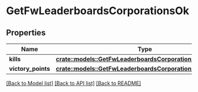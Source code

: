 # GetFwLeaderboardsCorporationsOk

## Properties

Name | Type | Description | Notes
------------ | ------------- | ------------- | -------------
**kills** | [**crate::models::GetFwLeaderboardsCorporationsKills**](get_fw_leaderboards_corporations_kills.md) |  | 
**victory_points** | [**crate::models::GetFwLeaderboardsCorporationsVictoryPoints**](get_fw_leaderboards_corporations_victory_points.md) |  | 

[[Back to Model list]](../README.md#documentation-for-models) [[Back to API list]](../README.md#documentation-for-api-endpoints) [[Back to README]](../README.md)


